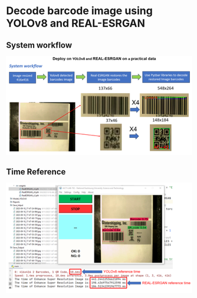 # Decode barcode image using YOLOv8 and REAL-ESRGAN
## System workflow
![System Workflow](Reports/Seminars/System_workflow.png)
## Time Reference
![Time Reference](Reports/Seminars/Time_reference.png)
